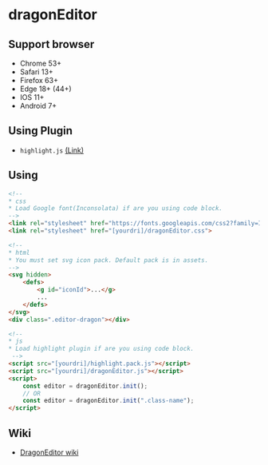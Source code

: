 # dragonEditor

## Support browser

-   Chrome 53+
-   Safari 13+
-   Firefox 63+
-   Edge 18+ (44+)
-   IOS 11+
-   Android 7+

## Using Plugin

-   `highlight.js` [(Link)](https://highlightjs.org/)

## Using

```html
<!-- 
* css
* Load Google font(Inconsolata) if are you using code block.
-->
<link rel="stylesheet" href="https://fonts.googleapis.com/css2?family=Inconsolata:wght@400;700&amp;display=swap">
<link rel="stylesheet" href="[yourdri]/dragonEditor.css">

<!-- 
* html
* You must set svg icon pack. Default pack is in assets.
-->
<svg hidden>
    <defs>
        <g id="iconId">...</g>
        ...
    </defs>
</svg>
<div class=".editor-dragon"></div>

<!-- 
* js
* Load highlight plugin if are you using code block.
 -->
<script src="[yourdri]/highlight.pack.js"></script>
<script src="[yourdri]/dragonEditor.js"></script>
<script>
    const editor = dragonEditor.init();
    // OR
    const editor = dragonEditor.init(".class-name");
</script>
```

## Wiki

-   [DragonEditor wiki](https://github.com/lovefields/dragonEditor/wiki)
